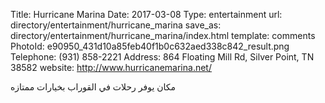 Title:          Hurricane Marina
Date:           2017-03-08
Type:           entertainment
url:            directory/entertainment/hurricane_marina
save_as:        directory/entertainment/hurricane_marina/index.html
template:       comments
PhotoId:        e90950_431d10a85feb40f1b0c632aed338c842_result.png
Telephone:      (931) 858-2221
Address:        864 Floating Mill Rd, Silver Point, TN 38582
website:        http://www.hurricanemarina.net/

مكان يوفر رحلات في القوراب بخيارات ممتازه